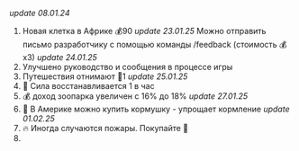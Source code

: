 *update 08.01.24*
1. Новая клетка в Африке 💰90
*update 23.01.25*
Можно отправить письмо разработчику с помощью команды /feedback (стоимость 💰x3)
*update 24.01.25*
1. Улучшено руководство и сообщения в процессе игры
2. Путешествия отнимают 💪1
*update 25.01.25*
1. 💪 Сила восстанавливается 1 в час
2. 💰 доход зоопарка увеличен с 16% до 18%
*update 27.01.25*
1. 🥣 В Америке можно купить кормушку - упрощает кормление
*update 01.02.25*
1. 🔥 Иногда случаются пожары. Покупайте 🧯
2. 